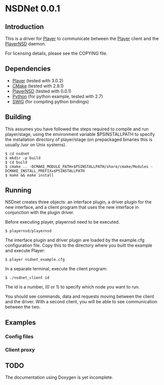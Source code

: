 NSDNet 0.0.1
============

Introduction
------------

This is a driver for [Player][1] to communicate between the [Player][1] client
and the [PlayerNSD][2] daemon.

For licensing details, please see the COPYING file.

 [1]: http://playerstage.sourceforge.net/index.php?src=player
 [2]: http://github.com/raedwulf/playernsd

Dependencies
------------

* [Player][1] (tested with 3.0.2)
* [CMake][3] (tested with 2.8.1)
* [PlayerNSD][2] (tested with 0.0.1)
* [Python][4] (for python example, tested with 2.7)
* [SWIG][5] (for compiling python bindings)

 [3]: http://www.cmake.org/
 [4]: http://www.python.org/
 [5]: http://www.swig.org/

Building
--------

This assumes you have followed the steps required to compile and run player/stage,
using the environment variable $PSINSTALLPATH to specify the installation directory
of player/stage (on prepackaged binaries this is usually /usr on Unix systems).

	$ cd nsdnet
	$ mkdir -p build
	$ cd build
	$ cmake .. -DCMAKE_MODULE_PATH=$PSINSTALLPATH/share/cmake/Modules -DCMAKE_INSTALL_PREFIX=$PSINSTALLPATH
	$ make && make install

Running
-------

NSDnet creates three objects: an interface plugin, a driver plugin for
the new interface, and a client program that uses the new interface in
conjunction with the plugin driver.

Before executing player, playernsd need to be executed.

	$ playernsd/playernsd

The interface plugin and driver plugin are loaded by the example.cfg
configuration file. Copy this to the directory where you built the example and
execute Player:

	$ player nsdnet_example.cfg

In a separate terminal, execute the client program:

	$ ./nsdnet_client id

The id is a number, (0 or 1) to specify which node you want to run.

You should see commands, data and requests moving between the client and the
driver.
With a second client, you will be able to see communication between the two.

Examples
--------

### Config files

### Client proxy

TODO
----
The documentation using Doxygen is yet incomplete.
